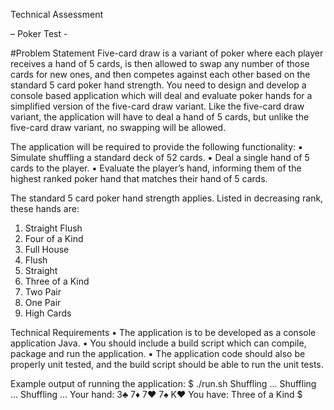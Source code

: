 Technical Assessment

– Poker Test -

#Problem Statement
Five-card draw is a variant of poker where each player receives a hand of 5 cards, is then allowed to swap
any number of those cards for new ones, and then competes against each other based on the standard 5
card poker hand strength. You need to design and develop a console based application which will deal
and evaluate poker hands for a simplified version of the five-card draw variant. Like the five-card draw
variant, the application will have to deal a hand of 5 cards, but unlike the five-card draw variant, no
swapping will be allowed.

The application will be required to provide the following functionality:
▪ Simulate shuffling a standard deck of 52 cards.
▪ Deal a single hand of 5 cards to the player.
▪ Evaluate the player’s hand, informing them of the highest ranked poker hand that matches their
hand of 5 cards.

The standard 5 card poker hand strength applies. Listed in decreasing rank, these hands are:
1. Straight Flush
2. Four of a Kind
3. Full House
4. Flush
5. Straight
6. Three of a Kind
7. Two Pair
8. One Pair
9. High Cards

Technical Requirements
▪ The application is to be developed as a console application Java.
▪ You should include a build script which can compile, package and run the application.
▪ The application code should also be properly unit tested, and the build script should be able to run
the unit tests.

Example output of running the application:
$ ./run.sh Shuffling ... Shuffling ... Shuffling ...
Your hand: 3♣ 7♦ 7♥ 7♠ K♥
You have: Three of a Kind
$
